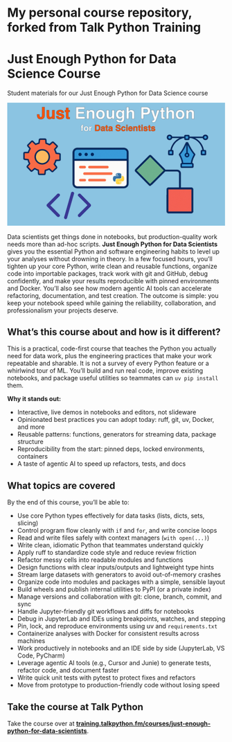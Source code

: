 # My personal course repository, forked from Talk Python Training



# Just Enough Python for Data Science Course

Student materials for our Just Enough Python for Data Science course

[![](readme_resources/just-enough-python-data-sci.jpg)](https://training.talkpython.fm/courses/just-enough-python-for-data-scientists)

Data scientists get things done in notebooks, but production-quality work needs more than ad-hoc scripts. **Just Enough Python for Data Scientists** gives you the essential Python and software engineering habits to level up your analyses without drowning in theory. In a few focused hours, you’ll tighten up your core Python, write clean and reusable functions, organize code into importable packages, track work with git and GitHub, debug confidently, and make your results reproducible with pinned environments and Docker. You’ll also see how modern agentic AI tools can accelerate refactoring, documentation, and test creation. The outcome is simple: you keep your notebook speed while gaining the reliability, collaboration, and professionalism your projects deserve.

## What’s this course about and how is it different?

This is a practical, code-first course that teaches the Python you actually need for data work, plus the engineering practices that make your work repeatable and sharable. It is not a survey of every Python feature or a whirlwind tour of ML. You’ll build and run real code, improve existing notebooks, and package useful utilities so teammates can `uv pip install` them.

**Why it stands out:**

- Interactive, live demos in notebooks and editors, not slideware
- Opinionated best practices you can adopt today: ruff, git, uv, Docker, and more
- Reusable patterns: functions, generators for streaming data, package structure
- Reproducibility from the start: pinned deps, locked environments, containers
- A taste of agentic AI to speed up refactors, tests, and docs

## What topics are covered

By the end of this course, you’ll be able to:

- Use core Python types effectively for data tasks (lists, dicts, sets, slicing)
- Control program flow cleanly with `if` and `for`, and write concise loops
- Read and write files safely with context managers (`with open(...)`)
- Write clean, idiomatic Python that teammates understand quickly
- Apply ruff to standardize code style and reduce review friction
- Refactor messy cells into readable modules and functions
- Design functions with clear inputs/outputs and lightweight type hints
- Stream large datasets with generators to avoid out-of-memory crashes
- Organize code into modules and packages with a simple, sensible layout
- Build wheels and publish internal utilities to PyPI (or a private index)
- Manage versions and collaboration with git: clone, branch, commit, and sync
- Handle Jupyter-friendly git workflows and diffs for notebooks
- Debug in JupyterLab and IDEs using breakpoints, watches, and stepping
- Pin, lock, and reproduce environments using uv and `requirements.txt`
- Containerize analyses with Docker for consistent results across machines
- Work productively in notebooks and an IDE side by side (JupyterLab, VS Code, PyCharm)
- Leverage agentic AI tools (e.g., Cursor and Junie) to generate tests, refactor code, and document faster
- Write quick unit tests with pytest to protect fixes and refactors
- Move from prototype to production-friendly code without losing speed

## Take the course at Talk Python

Take the course over at **[training.talkpython.fm/courses/just-enough-python-for-data-scientists](https://training.talkpython.fm/courses/just-enough-python-for-data-scientists)**.



